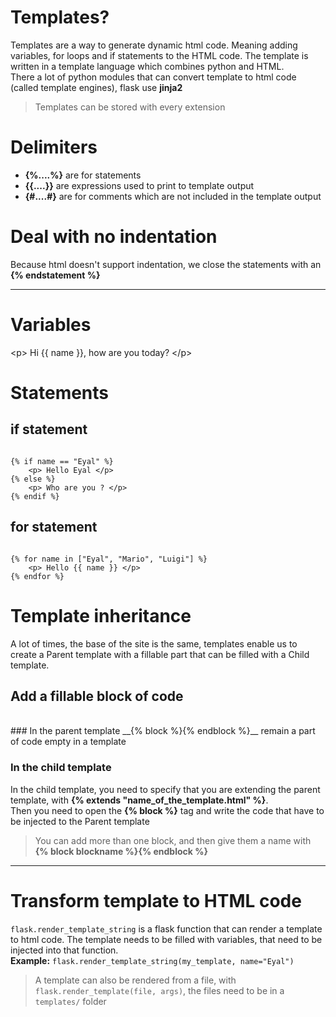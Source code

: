 # Templates?

Templates are a way to generate dynamic html code. Meaning adding variables, for loops and if statements to the HTML code.
The template is written in a template language which combines python and HTML. <br>
There a lot of python modules that can convert template to html code (called template engines), flask use __jinja2__

> Templates can be stored with every extension

# Delimiters

-  __{%....%}__ are for statements
-  __{{....}}__ are expressions used to print to template output
-  __{#....#}__ are for comments which are not included in the template output

# Deal with no indentation

Because html doesn't support indentation, we close the statements with an __{% endstatement %}__ 

***

# Variables

&lt;p> Hi {{ name }}, how are you today? &lt;/p>

# Statements

## if statement
<pre><code>
{% if name == "Eyal" %}
    &lt;p> Hello Eyal &lt;/p>
{% else %}
    &lt;p> Who are you ? &lt;/p>
{% endif %}
</pre></code>

## for statement
<pre><code>
{% for name in ["Eyal", "Mario", "Luigi"] %}
    &lt;p> Hello {{ name }} &lt;/p>
{% endfor %}
</pre></code>

# Template inheritance

A lot of times, the base of the site is the same, templates enable us to create a Parent template with a fillable part that can be filled with a Child template.

## Add a fillable block of code
<br>
### In the parent template
__{% block %}{% endblock %}__ remain a part of code empty in a template<br>

### In the child template
In the child template, you need to specify that you are extending the parent template, with __{% extends "name_of_the_template.html" %}__.<br>
Then you need to open the __{% block %}__ tag and write the code that have to be injected to the Parent template <br>

>You can add more than one block, and then give them a name with __{% block blockname %}{% endblock %}__

***
# Transform template to HTML code

`flask.render_template_string` is a flask function that can render a template to html code. The template needs to be filled with variables, that need to be injected into that function.<br>
__Example:__ `flask.render_template_string(my_template, name="Eyal")`<br>
> A template can also be rendered from a file, with `flask.render_template(file, args)`, the files need to be in a `templates/` folder
